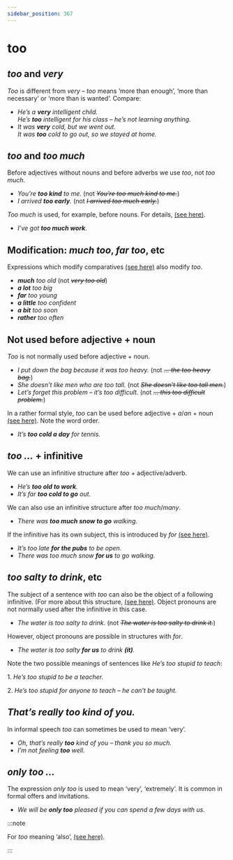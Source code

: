 ```yaml
---
sidebar_position: 367
---
```


# too

## *too* and *very*

*Too* is different from *very* – *too* means ‘more than enough’, ‘more than necessary’ or ‘more than is wanted’. Compare:

- *He’s a **very** intelligent child.*  
  *He’s **too** intelligent for his class – he’s not learning anything.*
- *It was **very** cold, but we went out.*  
  *It was **too** cold to go out, so we stayed at home.*

## *too* and *too much*

Before adjectives without nouns and before adverbs we use *too*, not *too much*.

- *You’re **too kind** to me.* (not *~~You’re too much kind to me.~~*)
- *I arrived **too early**.* (not *~~I arrived too much early.~~*)

*Too much* is used, for example, before nouns. For details, [(see here)](./too-much-and-too-many).

- *I’ve got **too much work**.*

## Modification: *much too*, *far too*, etc

Expressions which modify comparatives [(see here)](./../../grammar/comparison/much-older-by-far-the-oldest-etc) also modify *too*.

- ***much** too old* (not *~~very too old~~*)
- ***a lot** too big*
- ***far** too young*
- ***a little** too confident*
- ***a bit** too soon*
- ***rather** too often*

## Not used before adjective + noun

*Too* is not normally used before adjective + noun.

- *I put down the bag because it was too heavy.* (not *~~… the too heavy bag.~~*)
- *She doesn’t like men who are too tall.* (not *~~She doesn’t like too tall men.~~*)
- *Let’s forget this problem – it’s too difficult.* (not *~~… this too difficult problem.~~*)

In a rather formal style, *too* can be used before adjective + *a*/*an* + noun [(see here)](./../../grammar/adjectives/adjectives-position-after-as-how-so-too). Note the word order.

- *It’s **too cold a day** for tennis.*

## *too …* + infinitive

We can use an infinitive structure after *too* + adjective/adverb.

- *He’s **too old to work**.*
- *It’s far **too cold to go** out.*

We can also use an infinitive structure after *too much*/*many*.

- *There was **too much snow to go** walking.*

If the infinitive has its own subject, this is introduced by *for* [(see here)](./../../grammar/infinitives-ing-forms-and-past-participles-other-uses/for-to).

- *It’s too late **for the pubs** to be open.*
- *There was too much snow **for us** to go walking.*

## *too salty to drink*, etc

The subject of a sentence with *too* can also be the object of a following infinitive. (For more about this structure, [(see here)](./../../grammar/infinitives-ing-forms-and-past-participles-after-nouns-verbs-etc/infinitives-after-adjectives-pleased-to-see-you#easy-to-please). Object pronouns are not normally used after the infinitive in this case.

- *The water is too salty to drink.* (not *~~The water is too salty to drink it.~~*)

However, object pronouns are possible in structures with *for*.

- *The water is too salty **for us** to drink **(it)**.*

Note the two possible meanings of sentences like *He’s too stupid to teach*:

1\. *He’s too stupid to be a teacher.*

2\. *He’s too stupid for anyone to teach – he can’t be taught.*

## *That’s really too kind of you.*

In informal speech *too* can sometimes be used to mean ‘very’.

- *Oh, that’s really **too** kind of you – thank you so much.*
- *I’m not feeling **too** well.*

## *only too …*

The expression *only too* is used to mean ‘very’, ‘extremely’. It is common in formal offers and invitations.

- *We will be **only too** pleased if you can spend a few days with us.*

:::note

For *too* meaning ‘also’, [(see here)](./also-as-well-and-too).

:::
